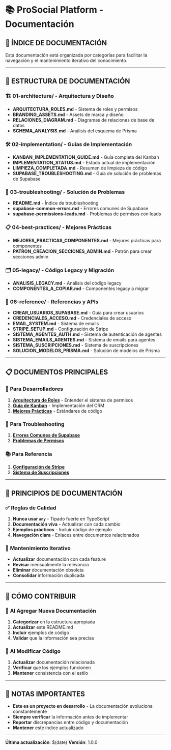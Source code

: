 # 📚 ProSocial Platform - Documentación

## 🎯 **ÍNDICE DE DOCUMENTACIÓN**

Esta documentación está organizada por categorías para facilitar la navegación y el mantenimiento iterativo del conocimiento.

---

## 📁 **ESTRUCTURA DE DOCUMENTACIÓN**

### 🏗️ **01-architecture/** - Arquitectura y Diseño
- **ARQUITECTURA_ROLES.md** - Sistema de roles y permisos
- **BRANDING_ASSETS.md** - Assets de marca y diseño
- **RELACIONES_DIAGRAM.md** - Diagramas de relaciones de base de datos
- **SCHEMA_ANALYSIS.md** - Análisis del esquema de Prisma

### 🛠️ **02-implementation/** - Guías de Implementación
- **KANBAN_IMPLEMENTATION_GUIDE.md** - Guía completa del Kanban
- **IMPLEMENTATION_STATUS.md** - Estado actual de implementación
- **LIMPIEZA_COMPLETADA.md** - Resumen de limpieza de código
- **SUPABASE_TROUBLESHOOTING.md** - Guía de solución de problemas de Supabase

### 🔧 **03-troubleshooting/** - Solución de Problemas
- **README.md** - Índice de troubleshooting
- **supabase-common-errors.md** - Errores comunes de Supabase
- **supabase-permissions-leads.md** - Problemas de permisos con leads

### 📋 **04-best-practices/** - Mejores Prácticas
- **MEJORES_PRACTICAS_COMPONENTES.md** - Mejores prácticas para componentes
- **PATRON_CREACION_SECCIONES_ADMIN.md** - Patrón para crear secciones admin

### 🗂️ **05-legacy/** - Código Legacy y Migración
- **ANALISIS_LEGACY.md** - Análisis del código legacy
- **COMPONENTES_A_COPIAR.md** - Componentes legacy a migrar

### 📖 **06-reference/** - Referencias y APIs
- **CREAR_USUARIOS_SUPABASE.md** - Guía para crear usuarios
- **CREDENCIALES_ACCESO.md** - Credenciales de acceso
- **EMAIL_SYSTEM.md** - Sistema de emails
- **STRIPE_SETUP.md** - Configuración de Stripe
- **SISTEMA_AGENTES_AUTH.md** - Sistema de autenticación de agentes
- **SISTEMA_EMAILS_AGENTES.md** - Sistema de emails para agentes
- **SISTEMA_SUSCRIPCIONES.md** - Sistema de suscripciones
- **SOLUCION_MODELOS_PRISMA.md** - Solución de modelos de Prisma

---

## 📋 **DOCUMENTOS PRINCIPALES**

### 🚀 **Para Desarrolladores**
1. **[Arquitectura de Roles](./01-architecture/ARQUITECTURA_ROLES.md)** - Entender el sistema de permisos
2. **[Guía de Kanban](./02-implementation/KANBAN_IMPLEMENTATION_GUIDE.md)** - Implementación del CRM
3. **[Mejores Prácticas](./04-best-practices/MEJORES_PRACTICAS_COMPONENTES.md)** - Estándares de código

### 🔧 **Para Troubleshooting**
1. **[Errores Comunes de Supabase](./03-troubleshooting/supabase-common-errors.md)**
2. **[Problemas de Permisos](./03-troubleshooting/supabase-permissions-leads.md)**

### 📚 **Para Referencia**
1. **[Configuración de Stripe](./06-reference/STRIPE_SETUP.md)**
2. **[Sistema de Suscripciones](./06-reference/SISTEMA_SUSCRIPCIONES.md)**

---

## 🎯 **PRINCIPIOS DE DOCUMENTACIÓN**

### ✅ **Reglas de Calidad**
1. **Nunca usar `any`** - Tipado fuerte en TypeScript
2. **Documentación viva** - Actualizar con cada cambio
3. **Ejemplos prácticos** - Incluir código de ejemplo
4. **Navegación clara** - Enlaces entre documentos relacionados

### 🔄 **Mantenimiento Iterativo**
- **Actualizar** documentación con cada feature
- **Revisar** mensualmente la relevancia
- **Eliminar** documentación obsoleta
- **Consolidar** información duplicada

---

## 📝 **CÓMO CONTRIBUIR**

### 📖 **Al Agregar Nueva Documentación**
1. **Categorizar** en la estructura apropiada
2. **Actualizar** este README.md
3. **Incluir** ejemplos de código
4. **Validar** que la información sea precisa

### 🔧 **Al Modificar Código**
1. **Actualizar** documentación relacionada
2. **Verificar** que los ejemplos funcionen
3. **Mantener** consistencia con el estilo

---

## 🚨 **NOTAS IMPORTANTES**

- **Este es un proyecto en desarrollo** - La documentación evoluciona constantemente
- **Siempre verificar** la información antes de implementar
- **Reportar** discrepancias entre código y documentación
- **Mantener** este índice actualizado

---

**Última actualización**: $(date)
**Versión**: 1.0.0